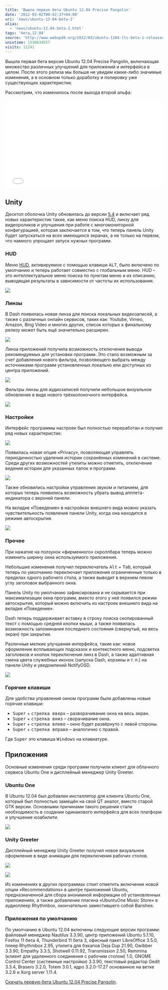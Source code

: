 ```yaml
---
title: 'Вышла первая бета Ubuntu 12.04 Precise Pangolin'
date: '2012-03-02T00:42:37+04:00'
uri: 'news/ubuntu-12-04-beta-2'
alias: 
  - 'news/ubuntu-12.04-beta-2.html'
tags: 'бета,12.04'
source: 'http://www.webupd8.org/2012/03/ubuntu-1204-lts-beta-1-released.html'
unixtime: 1330634557
visits: 11241
---
```

Вышла первая бета версия Ubuntu 12.04 Precise Pangolin, включающая множество различных улучшений для приложений и интерфейса в целом. После этого релиза мы больше не увидим какие-либо значимые изменения, а в основном только доработку и полировку уже существующих характеристик.

Рассмотрим, что изменилось после выхода второй альфа:

<iframe src="//www.youtube.com/embed/cwaoYOaKwQU" frameborder="0" width="500" height="284"></iframe> 

## Unity

Десктоп оболочка Unity обновилась до версии [5.4](news/unity-5-4-ubuntu-12-04) и включает ряд новых характеристик такие, как меню поиска HUD, линзу для видеороликов и улучшения при работе с многомониторной конфигурацией, которая заключается в том, что теперь панель Unity будет запускаться на всех имеющихся экранах, а не только на первом, что намного упрощает запуск нужных программ.

### HUD

Меню [HUD](news/hud-menu-unity), активируемое с помощью клавиши <kbd>ALT</kbd>, было включено по умолчанию и теперь работает совместно с глобальным меню. HUD – это интеллектуальное меню поиска по пунктам меню и их описанию, выводящая результаты в зависимости от частоты их использования.

[![](img/2012/03/02/00-00/ubuntu-12-04-1-6944716663-o.jpg)](img/2012/03/02/00-00/ubuntu-12-04-1-6944716663-o.jpg)

### Линзы

В Dash появилась новая линза для поиска локальных видеозаписей, а также с различных онлайн сервисов, таких как: Youtube, Vimeo, Amazon, Bing Video и многих других, список которых к финальному релизу может быть ещё значительно расширен.

[![](img/2012/03/02/00-00/ubuntu-12-04-11-6798602672-o.jpg)](img/2012/03/02/00-00/ubuntu-12-04-11-6798602672-o.jpg)

Линза приложений получила возможность отключения вывода рекомендуемых для установки программ. Это стало возможным за счет добавления нового фильтра, позволяющего выбрать между источниками программ установленных локально или доступных из центра приложений.

[![](img/2012/03/02/00-00/ubuntu-12-04-9-6944716091-o.jpg)](img/2012/03/02/00-00/ubuntu-12-04-9-6944716091-o.jpg)

Фильтры линзы для аудиозаписей получили небольшое визуальное обновление в виде нового трёхколоночного интерфейса.

[![](img/2012/03/02/00-00/ubuntu-12-04-10-6944716283-o.jpg)](img/2012/03/02/00-00/ubuntu-12-04-10-6944716283-o.jpg)

### Настройки

Интерфейс программы настроек был полностью переработан и получил ряд новых характеристик:

[![](img/2012/03/02/00-00/ubuntu-12-04-4-6798603778-o.jpg)](img/2012/03/02/00-00/ubuntu-12-04-4-6798603778-o.jpg)

Появилась новая опция «Privacy», позволяющая управлять периодичностью удаления истории сохранённых изменений в системе. Среди других возможностей утилиты можно отметить, отключение ведения истории для указанных папок и программ.

[![](img/2012/03/02/00-00/ubuntu-12-04-5-6944718005-o.jpg)](img/2012/03/02/00-00/ubuntu-12-04-5-6944718005-o.jpg)

Также обновились настройки управления звуком и питанием, для которых теперь появились возможность убрать вывод апплета-индикатора с верхней панели.

На вкладке «Поведение» в настройках внешнего вида можно указать чувствительность появления панели Unity, когда она находится в режиме автоскрытия.

[![](img/2012/03/02/00-00/ubuntu-12-04-3-6944717245-o.jpg)](img/2012/03/02/00-00/ubuntu-12-04-3-6944717245-o.jpg)

### Прочее

При нажатие на ползунок «фирменного» скроллбара теперь можно изменить ширину окна используемого приложения.

Небольшие изменения получил переключатель <kbd>Alt</kbd> + <kbd>Tab</kbd>, который теперь по умолчанию переключает приложения ограниченные только в пределах одного рабочего стола, а также выводит в верхнем левом углу заголовок выбранного окна.

Панель Unity по умолчанию зафиксирована и не скрывается при максимализации окна программ, вместо этого у неё появился режим автоскрытия, который можно включить из настроек внешнего вида на вкладке «Поведение».

Dash теперь поддерживает вставку в строку поиска скопированный текст с помощью средней кнопки мыши, а также появилась возможность запоминания последнего состояния (свернутый, на весь экран) при закрытии.

Различные мелкие улучшения интерфейса, такие как: новое оформление всплывающих подсказок и контекстного меню, подсветка заголовков и кнопок переключения линз в Dash, а также адаптивная смена цвета служебных иконок (запуска Dash, корзины и т. п.) на панели Unity и уведомлений NotifyOSD.

![](img/2012/03/02/00-00/ubuntu-12-04-8-6944715901-o.jpg)

### Горячие клавиши

Для удобства управления окном программ были добавлены новые горячие клавиши:

*   <kbd>Super</kbd> + <kbd>стрелка вверх</kbd> – разворачивание окна на весь экран.
*   <kbd>Super</kbd> + <kbd>стрелка вниз</kbd> – сворачивание окна.
*   <kbd>Super</kbd> + <kbd>стрелка влево</kbd> – окно будет развёрнуто с левой стороны.
*   <kbd>Super</kbd> + <kbd>стрелка вправо</kbd> – аналогично с правой.

Где <kbd>Super</kbd> это клавиша <kbd>Windows</kbd> на клавиатуре.

## Приложения

Основные изменения среди программ получили клиент для облачного сервиса Ubuntu One и дисплейный менеджер Unity Greeter.

### Ubuntu One

В Ubuntu 12.04 был добавлен инсталлятор для клиента Ubuntu One, который был полностью замещён на свой QT аналог, вместо старой GTK версии. Основными причинами такого решения стали необходимость в создании одинакового интерфейса для всех платформ и улучшение юзабилити.

[![](img/2012/03/02/00-00/ubuntu-12-04-2-6798603136-o.jpg)](img/2012/03/02/00-00/ubuntu-12-04-2-6798603136-o.jpg)

### Unity Greeter

Дисплейный менеджер Unity Greeter получил новое визуальное оформление в виде анимации для переключения рабочих столов.

[![](img/2012/03/02/00-00/ubuntu-12-04-6-6944718493-o.jpg)](img/2012/03/02/00-00/ubuntu-12-04-6-6944718493-o.jpg)

[![](img/2012/03/02/00-00/ubuntu-12-04-7-6944715825-o.jpg)](img/2012/03/02/00-00/ubuntu-12-04-7-6944715825-o.jpg)

Из изменениях в других программах стоит отметить включение новой опции «Recommendations» в центре приложений Ubuntu, предназначенной для сбора анонимной информации об установленных приложениях, а также добавление плагина «UbuntuOne Music Store» в аудиоплеер Rhythmbox, окончательно заместившего собой Banshee.

### Приложения по умолчанию

По умолчанию в Ubuntu 12.04 включены следующие версии программ: файловый менеджер Nautilus 3.3.90, центр приложений Ubuntu 5.1.10, Firefox 11 бета 4, Thunderbird 11 бета 3, офисный пакет LibreOffice 3.5.0, плеер Rhythmbox 2.95, утилита для бэкапов Deja Dup 21.90, Gwibber 3.3.90, Empathy 3.3.5, Shotwell 0.11.92, Transmission 2.50, Remmina (клиент для удаленного соединения с рабочим столом) 1.0, GNOME Control Center (системные настройки) 3.3.90, текстовый редактор Gedit 3.3.4, Brasero 3.2.0, Totem 3.0.1, ядро 3.2.0-17.27 основанное на ветке 3.2.6 и Xorg server 1.11.4.

[Скачать первую бета Ubuntu 12.04 Precise Pangolin](https://wiki.ubuntu.com/PrecisePangolin/TechnicalOverview/Beta1).
